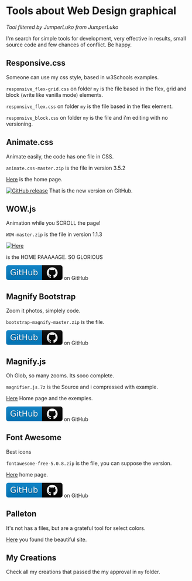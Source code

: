 # Tools about Web Design graphical

_Tool filtered by JumperLuko from JumperLuko_

I'm search for simple tools for development, very effective in results, small source code and few chances of conflict. Be happy.

## Responsive.css
Someone can use my css style, based in w3Schools examples.

`responsive_flex-grid.css` on folder `my` is the file based in the flex, grid and block (write like vanilla mode) elements.

`responsive_flex.css` on folder `my` is the file based in the flex element.

`responsive_block.css` on folder `my` is the file and i'm editing with no versioning.

## Animate.css
Animate easily, the code has one file in CSS.

`animate.css-master.zip` is the file in version 3.5.2

[Here](https://daneden.github.io/animate.css/) is the home page.

[![GitHub release](https://img.shields.io/github/release/daneden/animate.css.svg)](https://github.com/daneden/animate.css/releases)  That is the new version on GitHub.

## WOW.js
Animation while you SCROLL the page!

`WOW-master.zip` is the file in version 1.1.3

[![Here](http://mynameismatthieu.com/WOW/img/wow-logo.jpg)](http://mynameismatthieu.com/WOW/)

is the HOME PAAAAAGE. SO GLORIOUS

[![Link GitHub](gitgub-tag.svg)](https://github.com/matthieua/WOW) on GitHub

## Magnify Bootstrap
Zoom it photos, simplely code.

`bootstrap-magnify-master.zip` is the file.

[![Link GitHub](gitgub-tag.svg)](https://github.com/marcaube/bootstrap-magnify) on GitHub

## Magnify.js
Oh Glob, so many zooms. Its sooo complete.

`magnifier.js.7z` is the Source and i compressed with example.

[Here](http://mark-rolich.github.io/Magnifier.js/) Home page and the exemples.

[![Link GitHub](gitgub-tag.svg)](https://github.com/mark-rolich/Event.js) on GitHub

## Font Awesome
Best icons

`fontawesome-free-5.0.8.zip` is the file, you can suppose the version.

[Here](https://fontawesome.com/) home page.

[![Link GitHub](gitgub-tag.svg)](https://github.com/FortAwesome/Font-Awesome) on GitHub

## Palleton
It's not has a files, but are a grateful tool for select colors.

[Here](http://paletton.com) you found the beautiful site.

## My Creations
Check all my creations that passed the my approval in `my` folder.
